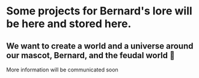 # Some projects for Bernard's lore will be here and stored here.

## We want to create a world and a universe around our mascot, Bernard, and the feudal world 👑

More information will be communicated soon
